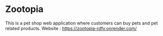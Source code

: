 # Zootopia
This is a pet shop web application where customers can buy pets and pet related products.
Website : https://zootopia-rdfv.onrender.com/
